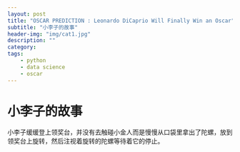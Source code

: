 ```yaml
---
layout: post
title: "OSCAR PREDICTION : Leonardo DiCaprio Will Finally Win an Oscar"
subtitle: "小李子的故事"
header-img: "img/cat1.jpg"
description: ""
category: 
tags:
    - python
    - data science
    - oscar
---
```


# 小李子的故事 

小李子缓缓登上领奖台，并没有去触碰小金人而是慢慢从口袋里拿出了陀螺，放到领奖台上旋转，然后注视着旋转的陀螺等待着它的停止。
